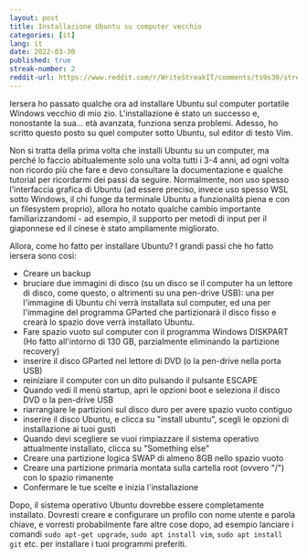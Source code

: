 ```yaml
---
layout: post
title: Installazione Ubuntu su computer vecchio
categories: [it]
lang: it
date: 2022-03-30
published: true
streak-number: 2
reddit-url: https://www.reddit.com/r/WriteStreakIT/comments/ts9s30/streak_2_installazione_ubuntu_su_computer_vecchio/
---
```

Iersera ho passato qualche ora ad installare Ubuntu sul computer portatile Windows vecchio di mio zio. L'installazione è stato un successo e, nonostante la sua... età avanzata, funziona senza problemi.  Adesso, ho scritto questo posto su quel computer sotto Ubuntu, sul editor di testo Vim.

Non si tratta della prima volta che installi Ubuntu su un computer, ma perché lo faccio abitualemente solo una volta tutti i 3-4 anni, ad ogni volta non ricordo più che fare e devo consultare la documentazione e qualche tutorial per ricordarmi dei passi da seguire. Normalmente, non uso spesso l'interfaccia grafica di Ubuntu (ad essere preciso, invece uso spesso  WSL sotto Windows, il chi funge da terminale Ubuntu a funzionalità piena e con un filesystem proprio), allora ho notato qualche cambio importante familiarizzandomi - ad esempio, il supporto per metodi di input per il giaponnese ed il cinese è stato ampliamente migliorato.

Allora, come ho fatto per installare Ubuntu? I grandi passi che ho fatto iersera sono così:

- Creare un backup
- bruciare due immagini di disco (su un disco se il computer ha un lettore di disco, come questo, o altrimenti su una pen-drive USB): una per l'immagine di Ubuntu chi verrà installata sul computer, ed una per l'immagine del programma GParted che partizionarà il disco fisso e crearà lo spazio dove verrà installato Ubuntu.
- Fare spazio vuoto sul computer con il programma Windows DISKPART (Ho fatto all'intorno di 130 GB, parzialmente eliminando la partizione recovery)
- inserire il disco GParted nel lettore di DVD (o la pen-drive nella porta USB)
- reiniziare il computer con un dito pulsando il pulsante ESCAPE
- Quando vedi il menù startup, apri le opzioni boot e seleziona il disco DVD o la pen-drive USB
- riarrangiare le partizioni sul disco duro per avere spazio vuoto contiguo
- inserire il disco Ubuntu, e clicca su "install ubuntu", scegli le opzioni di installazione ai tuoi gusti
- Quando devi scegliere se vuoi rimpiazzare il sistema operativo attualmente installato, clicca su "Something else"
- Creare una partizione logica SWAP di almeno 8GB nello spazio vuoto
- Creare una partizione primaria montata sulla cartella root (ovvero "/") con lo spazio rimanente
- Confermare le tue scelte e inizia l'installazione

Dopo, il sistema operativo Ubuntu dovrebbe essere completamente installato. Dovresti creare e configurare un profilo con nome utente e parola chiave, e vorresti probabilmente fare altre cose dopo, ad esempio lanciare i comandi `sudo apt-get upgrade`, `sudo apt install vim`, `sudo apt install git` etc. per installare i tuoi programmi preferiti.
